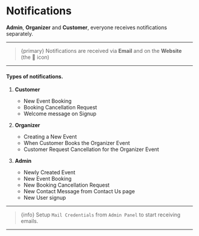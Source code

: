 # Notifications

**Admin**, **Organizer** and **Customer**, everyone receives notifications separately. 

---

>{primary} Notifications are received via **Email** and on the **Website** (the 🔔 icon)

---


#### Types of notifications.


1. **Customer**

    - New Event Booking
    - Booking Cancellation Request
    - Welcome message on Signup


2. **Organizer** 

    - Creating a New Event
    - When Customer Books the Organizer Event
    - Customer Request Cancellation for the Organizer Event

3. **Admin**
    
    - Newly Created Event
    - New Event Booking
    - New Booking Cancellation Request
    - New Contact Message from Contact Us page
    - New User signup


---

>{info} Setup `Mail Credentials` from `Admin Panel` to start receiving emails.

---